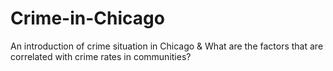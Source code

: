 # Crime-in-Chicago
An introduction of crime situation in Chicago &amp; What are the factors that are correlated with crime rates in communities?
